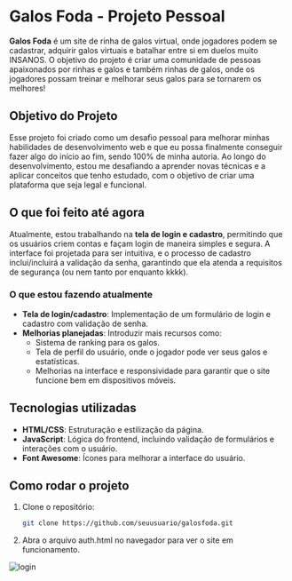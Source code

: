 # Galos Foda - Projeto Pessoal

**Galos Foda** é um site de rinha de galos virtual, onde jogadores podem se cadastrar, adquirir galos virtuais e batalhar entre si em duelos muito INSANOS. O objetivo do projeto é criar uma comunidade de pessoas apaixonados por rinhas e galos e também rinhas de galos, onde os jogadores possam treinar e melhorar seus galos para se tornarem os melhores!

## Objetivo do Projeto

Esse projeto foi criado como um desafio pessoal para melhorar minhas habilidades de desenvolvimento web e que eu possa finalmente conseguir fazer algo do início ao fim, sendo 100% de minha autoria. Ao longo do desenvolvimento, estou me desafiando a aprender novas técnicas e a aplicar conceitos que tenho estudado, com o objetivo de criar uma plataforma que seja legal e funcional.

## O que foi feito até agora

Atualmente, estou trabalhando na **tela de login e cadastro**, permitindo que os usuários criem contas e façam login de maneira simples e segura. A interface foi projetada para ser intuitiva, e o processo de cadastro inclui/incluirá a validação da senha, garantindo que ela atenda a requisitos de segurança (ou nem tanto por enquanto kkkk).

### O que estou fazendo atualmente

- **Tela de login/cadastro**: Implementação de um formulário de login e cadastro com validação de senha.
- **Melhorias planejadas**: Introduzir mais recursos como:
  - Sistema de ranking para os galos.
  - Tela de perfil do usuário, onde o jogador pode ver seus galos e estatísticas.
  - Melhorias na interface e responsividade para garantir que o site funcione bem em dispositivos móveis.

## Tecnologias utilizadas

- **HTML/CSS**: Estruturação e estilização da página.
- **JavaScript**: Lógica do frontend, incluindo validação de formulários e interações com o usuário.
- **Font Awesome**: Ícones para melhorar a interface do usuário.

## Como rodar o projeto

1. Clone o repositório:
   ```bash
   git clone https://github.com/seuusuario/galosfoda.git
   
2. Abra o arquivo auth.html no navegador para ver o site em funcionamento.

![login](https://github.com/user-attachments/assets/d8bf0584-5814-43c8-9cb2-7a1919a12d54)
